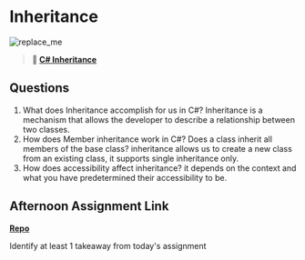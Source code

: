 # Inheritance

![replace_me](https://codeworks.blob.core.windows.net/public/assets/img/illustrations/placeholder.svg)

> **📖 [C# Inheritance](https://codeworksacademy.com/fs-student-guide/resources/wk10/04-Inheritance)**

## Questions

1. What does Inheritance accomplish for us in C#?
Inheritance is a mechanism that allows the developer to describe a relationship between two classes. 
2. How does Member inheritance work in C#? Does a class inherit all members of the base class?
inheritance allows us to create a new class from an existing class, it supports single inheritance only.
3. How does accessibility affect inheritance?
it depends on the context and what you have predetermined their accessibility to be.
## Afternoon Assignment Link

**[Repo](https://github.com/JonahWood/<ASSIGNMENT_REPO>)**

Identify at least 1 takeaway from today's assignment
